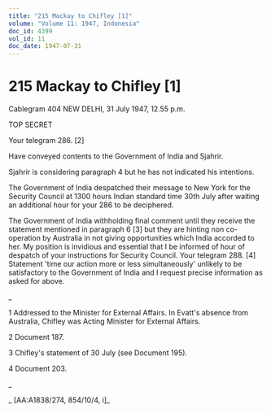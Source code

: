 ```yaml
---
title: "215 Mackay to Chifley [1]"
volume: "Volume 11: 1947, Indonesia"
doc_id: 4399
vol_id: 11
doc_date: 1947-07-31
---
```


# 215 Mackay to Chifley [1]

Cablegram 404 NEW DELHI, 31 July 1947, 12.55 p.m.

TOP SECRET

Your telegram 286. [2]

Have conveyed contents to the Government of India and Sjahrir.

Sjahrir is considering paragraph 4 but he has not indicated his intentions.

The Government of India despatched their message to New York for the Security Council at 1300 hours Indian standard time 30th July after waiting an additional hour for your 286 to be deciphered.

The Government of India withholding final comment until they receive the statement mentioned in paragraph 6 [3] but they are hinting non co-operation by Australia in not giving opportunities which India accorded to her. My position is invidious and essential that I be informed of hour of despatch of your instructions for Security Council. Your telegram 288. [4] Statement 'time our action more or less simultaneously' unlikely to be satisfactory to the Government of India and I request precise information as asked for above.

_

1 Addressed to the Minister for External Affairs. In Evatt's absence from Australia, Chifley was Acting Minister for External Affairs.

2 Document 187.

3 Chifley's statement of 30 July (see Document 195).

4 Document 203.

_

_ [AA:A1838/274, 854/10/4, i]_
